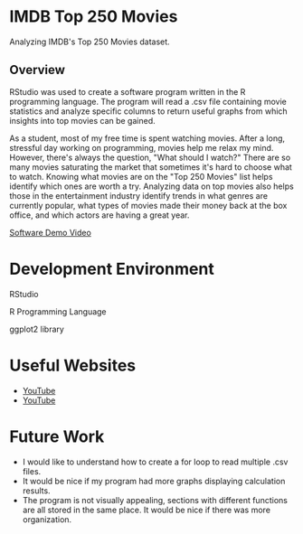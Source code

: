# IMDB Top 250 Movies
Analyzing IMDB's Top 250 Movies dataset.



## Overview

RStudio was used to create a software program written in the R programming language. The program will read a .csv file containing movie statistics and analyze specific columns to return useful graphs from which insights into top movies can be gained. 

As a student, most of my free time is spent watching movies. After a long, stressful day working on programming, movies help me relax my mind. However, there's always the question, "What should I watch?" There are so many movies saturating the market that sometimes it's hard to choose what to watch. Knowing what movies are on the "Top 250 Movies" list helps identify which ones are worth a try. Analyzing data on top movies also helps those in the entertainment industry identify trends in what genres are currently popular, what types of movies made their money back at the box office, and which actors are having a great year. 

[Software Demo Video](http://youtube.link.goes.here)



# Development Environment

RStudio

R Programming Language

ggplot2 library




# Useful Websites

- [YouTube](https://www.youtube.com/watch?v=iraDsxRYSGg)
- [YouTube](https://www.youtube.com/watch?v=iVQvHvzXSws)



# Future Work

- I would like to understand how to create a for loop to read multiple .csv files.
- It would be nice if my program had more graphs displaying calculation results.
- The program is not visually appealing, sections with different functions are all stored in the same place. It would be nice if there was more organization. 
